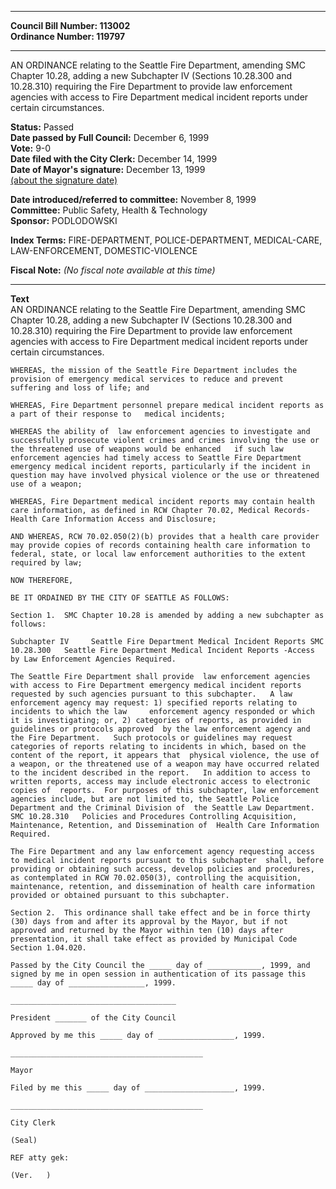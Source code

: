 * * * * *  
  
**Council Bill Number: [](#h0)[](#h2)113002**   
**Ordinance Number: 119797**  
  
* * * * *  
  
AN ORDINANCE relating to the Seattle Fire Department, amending SMC Chapter 10.28, adding a new Subchapter IV (Sections 10.28.300 and 10.28.310) requiring the Fire Department to provide law enforcement agencies with access to Fire Department medical incident reports under certain circumstances.  
  
**Status:** Passed   
**Date passed by Full Council:** December 6, 1999   
**Vote:** 9-0   
**Date filed with the City Clerk:** December 14, 1999   
**Date of Mayor's signature:** December 13, 1999   
[(about the signature date)](/~public/approvaldate.htm)   
  
  
**Date introduced/referred to committee:** November 8, 1999   
**Committee:** Public Safety, Health & Technology   
**Sponsor:** PODLODOWSKI   
  
**Index Terms:** FIRE-DEPARTMENT, POLICE-DEPARTMENT, MEDICAL-CARE, LAW-ENFORCEMENT, DOMESTIC-VIOLENCE  
  
**Fiscal Note:** *(No fiscal note available at this time)*  
  
* * * * *  
  
**Text**  
    AN ORDINANCE relating to the Seattle Fire Department, amending SMC  
    Chapter 10.28, adding a new Subchapter IV (Sections 10.28.300 and  
    10.28.310) requiring the Fire Department to provide law enforcement  
    agencies with access to Fire Department medical incident reports under  
    certain circumstances.  
  
    WHEREAS, the mission of the Seattle Fire Department includes the  
    provision of emergency medical services to reduce and prevent  
    suffering and loss of life; and  
  
    WHEREAS, Fire Department personnel prepare medical incident reports as  
    a part of their response to   medical incidents;  
  
    WHEREAS the ability of  law enforcement agencies to investigate and  
    successfully prosecute violent crimes and crimes involving the use or  
    the threatened use of weapons would be enhanced   if such law  
    enforcement agencies had timely access to Seattle Fire Department  
    emergency medical incident reports, particularly if the incident in  
    question may have involved physical violence or the use or threatened  
    use of a weapon;  
  
    WHEREAS, Fire Department medical incident reports may contain health  
    care information, as defined in RCW Chapter 70.02, Medical Records-  
    Health Care Information Access and Disclosure;  
  
    AND WHEREAS, RCW 70.02.050(2)(b) provides that a health care provider  
    may provide copies of records containing health care information to  
    federal, state, or local law enforcement authorities to the extent  
    required by law;  
  
    NOW THEREFORE,  
  
    BE IT ORDAINED BY THE CITY OF SEATTLE AS FOLLOWS:  
  
    Section 1.  SMC Chapter 10.28 is amended by adding a new subchapter as  
    follows:  
  
    Subchapter IV     Seattle Fire Department Medical Incident Reports SMC  
    10.28.300   Seattle Fire Department Medical Incident Reports -Access  
    by Law Enforcement Agencies Required.  
  
    The Seattle Fire Department shall provide  law enforcement agencies  
    with access to Fire Department emergency medical incident reports  
    requested by such agencies pursuant to this subchapter.   A law  
    enforcement agency may request: 1) specified reports relating to  
    incidents to which the law     enforcement agency responded or which  
    it is investigating; or, 2) categories of reports, as provided in  
    guidelines or protocols approved  by the law enforcement agency and  
    the Fire Department.   Such protocols or guidelines may request  
    categories of reports relating to incidents in which, based on the  
    content of the report, it appears that  physical violence, the use of  
    a weapon, or the threatened use of a weapon may have occurred related  
    to the incident described in the report.   In addition to access to  
    written reports, access may include electronic access to electronic  
    copies of  reports.  For purposes of this subchapter, law enforcement  
    agencies include, but are not limited to, the Seattle Police  
    Department and the Criminal Division of  the Seattle Law Department.  
    SMC 10.28.310   Policies and Procedures Controlling Acquisition,  
    Maintenance, Retention, and Dissemination of  Health Care Information  
    Required.  
  
    The Fire Department and any law enforcement agency requesting access  
    to medical incident reports pursuant to this subchapter  shall, before  
    providing or obtaining such access, develop policies and procedures,  
    as contemplated in RCW 70.02.050(3), controlling the acquisition,  
    maintenance, retention, and dissemination of health care information  
    provided or obtained pursuant to this subchapter.  
  
    Section 2.  This ordinance shall take effect and be in force thirty  
    (30) days from and after its approval by the Mayor, but if not  
    approved and returned by the Mayor within ten (10) days after  
    presentation, it shall take effect as provided by Municipal Code  
    Section 1.04.020.  
  
    Passed by the City Council the _____ day of ____________, 1999, and  
    signed by me in open session in authentication of its passage this  
    _____ day of _________________, 1999.  
  
    _____________________________________  
  
    President _______ of the City Council  
  
    Approved by me this _____ day of _________________, 1999.  
  
    ___________________________________________  
  
    Mayor  
  
    Filed by me this _____ day of ____________________, 1999.  
  
    ___________________________________________  
  
    City Clerk  
  
    (Seal)  
  
    REF atty gek:  
  
    (Ver.   )  
